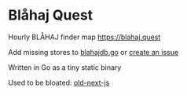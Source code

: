 # Blåhaj Quest

Hourly BLÅHAJ finder map https://blahaj.quest

Add missing stores to [blahajdb.go](/data/blahajdb.go) or [create an issue](https://github.com/makinori/blahaj-quest/issues)

Written in Go as a tiny static binary

Used to be bloated: [old-next-js](https://github.com/makinori/blahaj-quest/tree/old-next-js)
